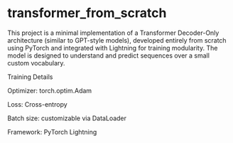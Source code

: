 # transformer_from_scratch

This project is a minimal implementation of a Transformer Decoder-Only architecture (similar to GPT-style models), developed entirely from scratch using PyTorch and integrated with Lightning for training modularity. The model is designed to understand and predict sequences over a small custom vocabulary.

Training Details

Optimizer: torch.optim.Adam

Loss: Cross-entropy

Batch size: customizable via DataLoader

Framework: PyTorch Lightning
